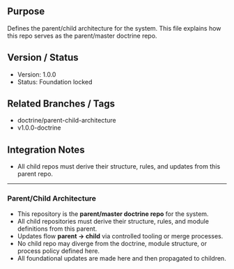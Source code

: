 ## Purpose

Defines the parent/child architecture for the system. This file explains how this repo serves as the parent/master doctrine repo.

## Version / Status

- Version: 1.0.0
- Status: Foundation locked

## Related Branches / Tags

- doctrine/parent-child-architecture
- v1.0.0-doctrine

## Integration Notes

- All child repos must derive their structure, rules, and updates from this parent repo.

---

### Parent/Child Architecture

- This repository is the **parent/master doctrine repo** for the system.
- All child repositories must derive their structure, rules, and module definitions from this parent.
- Updates flow **parent → child** via controlled tooling or merge processes.
- No child repo may diverge from the doctrine, module structure, or process policy defined here.
- All foundational updates are made here and then propagated to children.

